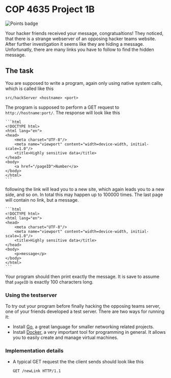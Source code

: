 # COP 4635 Project 1B

![Points badge](../../blob/badges/.github/badges/points.svg)

Your hacker friends received your message, congratualtions! They noticed, that there is a strange webserver of an opposing hacker teams website. After further investigation it seems like they are hiding a message. Unfortunatly, there are many links you have to follow to find the hidden message.

## The task

You are supposed to write a program, again only using native system calls, which is called like this

    src/hackServer <hostname> <port>

The program is supposed to perform a GET request to `http://hostname:port/`. The response will look like this

    ```html
    <!DOCTYPE html>
    <html lang="en">
    <head>
        <meta charset="UTF-8"/>
        <meta name="viewport" content="width=device-width, initial-scale=1.0"/>
        <title>Highly sensitive data</title>
    </head>
    <body>
        <a href="/pageID">Number</a>
    </body>
    </html>
    ```

following the link will lead you to a new site, which again leads you to a new side, and so on. In total this may happen up to 100000 times. The last page will contain no link, but a message.

    ```html
    <!DOCTYPE html>
    <html lang="en">
    <head>
        <meta charset="UTF-8"/>
        <meta name="viewport" content="width=device-width, initial-scale=1.0"/>
        <title>Highly sensitive data</title>
    </head>
    <body>
        <p>message</p>
    </body>
    </html>
    ```

Your program should then print exactly the message. It is save to assume that `pageID` is exactly 100 characters long.

### Using the testserver

To try out your program before finally hacking the opposing teams server, one of your friends developed a test server. There are two ways for running it:

- Install [Go](https://golang.org/), a great language for smaller networking related projects.
- Install [Docker](https://www.docker.com/), a very important tool for programming in general. It allows you to easily create and manage virtual machines.

### Implementation details

- A typical GET request the the client sends should look like this

    ```console
    GET /newLink HTTP/1.1
    
    ```
